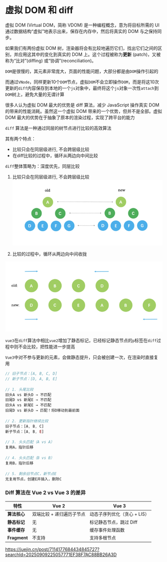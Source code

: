# 虚拟 DOM 和 diff

虚拟 DOM (Virtual DOM，简称 VDOM) 是一种编程概念，意为将目标所需的 UI 通过数据结构“虚拟”地表示出来，保存在内存中，然后将真实的 DOM 与之保持同步。

如果我们有两份虚拟 DOM 树，渲染器将会有比较地遍历它们，找出它们之间的区别，并应用这其中的变化到真实的 DOM 上。这个过程被称为**更新** (patch)，又被称为“比对”(diffing) 或“协调”(reconciliation)。

`DOM`是很慢的，其元素非常庞大，页面的性能问题，大部分都是由`DOM`操作引起的

而通过`VNode`，同样更新10个`DOM`节点，虚拟`DOM`不会立即操作`DOM`，而是将这10次更新的`diff`内容保存到本地的一个`js`对象中，最终将这个`js`对象一次性`attach`到`DOM`树上，避免大量的无谓计算

很多人认为虚拟 DOM 最大的优势是 diff 算法，减少 JavaScript 操作真实 DOM 的带来的性能消耗。虽然这一个虚拟 DOM 带来的一个优势，但并不是全部。虚拟 DOM 最大的优势在于抽象了原本的渲染过程，实现了跨平台的能力


`diff` 算法是一种通过同层的树节点进行比较的高效算法

其有两个特点：

- 比较只会在同层级进行, 不会跨层级比较
- 在diff比较的过程中，循环从两边向中间比较

`diff`整体策略为：深度优先，同层比较

1. 比较只会在同层级进行, 不会跨层级比较
![](../../public/虚拟dom和diff-20240720040439076.jpg)

1. 比较的过程中，循环从两边向中间收拢

![](../../public/虚拟dom和diff-20240720040450411.jpg)

`vue3`在`diff`算法中相比`vue2`增加了静态标记，已经标记静态节点的`p`标签在`diff`过程中则不会比较，把性能进一步提高

`Vue3`中对不参与更新的元素，会做静态提升，只会被创建一次，在渲染时直接复用


```js
// 旧子节点：[A, B, C, D]
// 新子节点：[D, A, B, E]

// 1. 头尾比较
旧头A vs 新头D → 不匹配
旧尾D vs 新尾E → 不匹配
旧头A vs 新尾E → 不匹配
旧尾D vs 新头D → 匹配！将D移动到最前面

// 2. 更新指针继续比较
旧子节点：[A, B, C] 
新子节点：[A, B, E]

// 3. 头头匹配（A vs A）
复用A，指针后移

// 4. 头头匹配（B vs B）
复用B，指针后移

// 5. 剩余旧节点C，新节点E
无复用节点，创建E并插入，删除C
```


### **Diff 算法在 Vue 2 vs Vue 3 的差异**

|**特性**|**Vue 2**|**Vue 3**|
|---|---|---|
|**算法核心**|双端比较 + 递归遍历子节点|动态子序列优化（贪心 + LIS）|
|**静态标记**|无|标记静态节点，跳过 Diff|
|**事件缓存**|无|缓存事件处理函数|
|**Fragment**|不支持|支持多根节点|


https://juejin.cn/post/7114177684434845727?searchId=20250909225057771EF38F7AC88BB26A3D